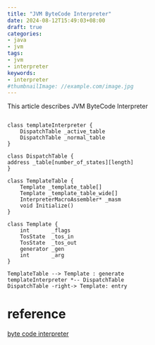 ```yaml
---
title: "JVM ByteCode Interpreter"
date: 2024-08-12T15:49:03+08:00
draft: true
categories:
- java
- jvm
tags:
- jvm
- interpreter
keywords:
- interpreter
#thumbnailImage: //example.com/image.jpg
---
```

This article describes JVM ByteCode Interpreter
<!--more-->

```plantuml

class templateInterpreter {
    DispatchTable _active_table
    DispatchTable _normal_table
}

class DispatchTable {
address _table[number_of_states][length]
}

class TemplateTable {
    Template _template_table[]
    Template _template_table_wide[]
    InterpreterMacroAssembler* _masm
    void Initialize()
}

class Template {
    int       _flags
    TosState  _tos_in
    TosState  _tos_out
    generator _gen
    int       _arg
}

TemplateTable --> Template : generate
templateInterpreter *-- DispatchTable
DispatchTable -right-> Template: entry

```

# reference

[byte code interpreter](https://openjdk.org/groups/hotspot/docs/RuntimeOverview.html#Interpreter|outline)

